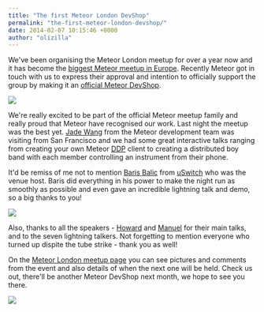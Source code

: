 ```yaml
---
title: "The first Meteor London DevShop"
permalink: "the-first-meteor-london-devshop/"
date: 2014-02-07 10:15:46 +0000
author: "olizilla"
---
```

We've been organising the Meteor London meetup for over a year now and it has become the [biggest Meteor meetup in Europe](http://meteor.meetup.com/). Recently Meteor got in touch with us to express their approval and intention to officially support the group by making it an [official Meteor DevShop](https://www.meteor.com/blog/2014/02/04/devshop-goes-global-meteor-londons-first-official-devshop).

![](https://ucarecdn.com/c99fe3f7-5006-4634-a1cf-3584bb7a7a6d/meteor_london_2014_02_loop_sml.jpg)

We're really excited to be part of the official Meteor meetup family and really proud that Meteor have recognised our work. Last night the meetup was the best yet. [Jade Wang](https://twitter.com/qiqing) from the Meteor development team was visiting from San Francisco and we had some great interactive talks ranging from creating your own Meteor <a href="https://github.com/meteor/meteor/blob/devel/packages/livedata/DDP.md"><abbr title="Distributed Data Protocol">DDP</abbr></a> client to creating a distributed boy band with each member controlling an instrument from their phone.

It'd be remiss of me not to mention [Baris Balic](https://twitter.com/BarisBalic) from [uSwitch](http://www.uswitch.com/) who was the venue host. Baris did everything in his power to make the night run as smoothly as possible and even gave an incredible lightning talk and demo, so a big thanks to you!

![](https://ucarecdn.com/23efbc01-2c9f-41b3-9cb8-afb18848297b/meteor_london_2014_02_gumbyman_sml.jpg)

Also, thanks to all the speakers - [Howard](http://howardtang.co.uk/) and [Manuel](https://twitter.com/manueltimita) for their main talks, and to the seven lightning talkers. Not forgetting to mention everyone who turned up dispite the tube strike - thank you as well!

On the [Meteor London meetup page](http://www.meetup.com/Meteor-London/) you can see pictures and comments from the event and also details of when the next one will be held. Check us out, there'll be another Meteor DevShop next month, we hope to see you there.

![](https://ucarecdn.com/6d9c13f8-4db5-4fad-837f-68499db0e164/meteor_london_2014_02_fin_sml.jpg)
